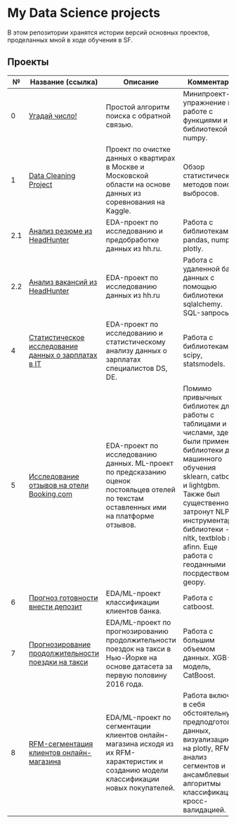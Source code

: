 # My Data Science projects

В этом репозитории хранятся истории версий основных проектов, проделанных мной в ходе обучения в SF.

## Проекты

|№|Название (ссылка)|Описание|Комментарий|
|-|-|-|-|
|0|[Угадай число!](https://github.com/khav-i/sf_data_science/blob/main/project_0/README.md)|Простой алгоритм поиска с обратной связью.|Минипроект-упражнение по работе с функциями и библиотекой numpy.|
|1|[Data Cleaning Project](https://github.com/khav-i/DataCleaningProject/blob/master/README.md)|Проект по очистке данных о квартирах в Москве и Московской области на основе данных из соревнования на Kaggle.|Обзор статистических методов поиска выбросов.|
|2.1|[Анализ резюме из HeadHunter](https://github.com/khav-i/sf_data_science/blob/main/project_1/README.md)|EDA-проект по исследованию и предобработке данных из hh.ru.|Работа с библиотеками pandas, numpy, plotly.|
|2.2|[Анализ вакансий из HeadHunter](https://github.com/khav-i/sf_data_science/blob/main/project_2/README.md)|EDA-проект по исследованию данных из hh.ru|Работа с удаленной базой данных с помощью библиотеки sqlalchemy. SQL-запросы.|
|4|[Статистическое исследование данных о зарплатах в IT](https://github.com/khav-i/sf_data_science/blob/main/stat_tests/README.md)|EDA-проект по исследованию и статистическому анализу данных о зарплатах специалистов DS, DE.|Работа с библиотеками scipy, statsmodels.|
|5|[Исследование отзывов на отели Booking.com](https://github.com/khav-i/sf_data_science/blob/main/project_3/README.md)|EDA-проект по исследованию данных. ML-проект по предсказанию оценок постояльцев отелей по текстам оставленных ими на платформе отзывов.|Помимо привычных библиотек для работы с таблицами и числами, здесь были применены библиотеки для машинного обучения sklearn, catboost и lightgbm. Также был существенно затронут NLP-инструментарий: библиотеки - nltk, textblob и afinn. Еще работа с геоданными посрдеством geopy.|
|6|[Прогноз готовности внести депозит](https://github.com/khav-i/sf_data_science/blob/main/project_4/README.md)|EDA/ML-проект классификации клиентов банка.|Работа с catboost.|
|7|[Прогнозирование продолжительности поездки на такси](https://github.com/khav-i/sf_data_science/blob/main/project_5/README.md)|EDA/ML-проект по прогнозированию продолжительности поездок на такси в Нью-Йорке на основе датасета за первую половину 2016 года.|Работа с большим объемом данных. XGB-модель, CatBoost.|
|8|[RFM-сегментация клиентов онлайн-магазина](https://github.com/khav-i/sf_data_science/blob/main/project_6/README.md)|EDA/ML-проект по сегментации клиентов онлайн-магазина исходя из их RFM-характеристик и созданию модели классификации новых покупателей.|Работа включает в себя обстоятельную предподготовку данных, визуализацию на plotly, RFM-анализ сегментов и ансамблевые алгоритмы классификации с кросс-валидацией.|
